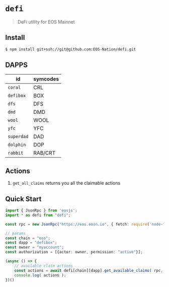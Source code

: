 # `defi`

> DeFi utility for EOS Mainnet

## Install

```bash
$ npm install git+ssh://git@github.com:EOS-Nation/defi.git
```

## DAPPS

| **id**        | **symcodes**  |
|---------------|---------------|
| `coral`       |   CRL         |
| `defibox`     |   BOX         |
| `dfs`         |   DFS         |
| `dmd`         |   DMD         |
| `wool`        |   WOOL        |
| `yfc`         |   YFC         |
| `superdad`    |   DAD         |
| `dolphin`     |   DOP         |
| `rabbit`      |   RAB/CRT     |

## Actions

1. `get_all_claims` returns you all the claimable actions

## Quick Start

```ts
import { JsonRpc } from 'eosjs';
import * as defi from "defi";

const rpc = new JsonRpc("https://eos.eosn.io", { fetch: require('node-fetch') });

// params
const chain = "eos";
const dapp = "defibox";
const owner = "myaccount";
const authorization = [{actor: owner, permission: "active"}];

(async () => {
    // available claim actions
    const actions = await defi[chain][dapp].get_available_claims( rpc, owner, authorization );
    console.log( actions );
})()
```
